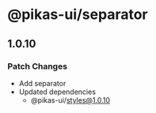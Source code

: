 # @pikas-ui/separator

## 1.0.10

### Patch Changes

- Add separator
- Updated dependencies
  - @pikas-ui/styles@1.0.10
